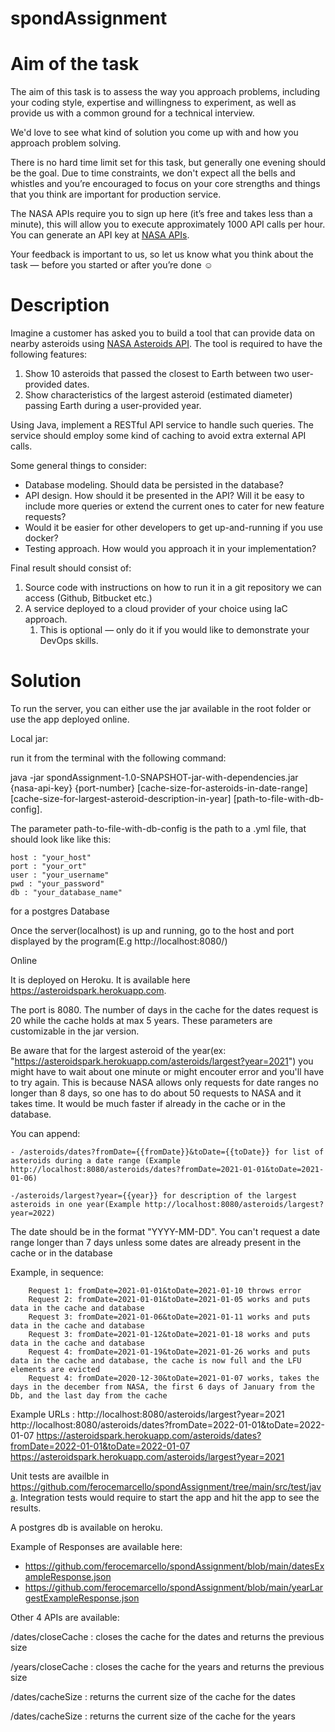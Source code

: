 # spondAssignment



# Aim of the task

The aim of this task is to assess the way you approach problems, including your coding style, expertise and willingness to experiment, as well as provide us with a common ground for a technical interview.

We'd love to see what kind of solution you come up with and how you approach problem solving. 

There is no hard time limit set for this task, but generally one evening should be the goal. Due to time constraints, we don't expect all the bells and whistles and you’re encouraged to focus on your core strengths and things that you think are important for production service. 

The NASA APIs require you to sign up here (it’s free and takes less than a minute), this will allow you to execute approximately 1000 API calls per hour. You can generate an API key at [NASA APIs](https://api.nasa.gov).

Your feedback is important to us, so let us know what you think about the task — before you started or after you’re done ☺️


# Description

Imagine a customer has asked you to build a tool that can provide data on nearby asteroids using [NASA Asteroids API](https://api.nasa.gov). The tool is required to have the following features:



1. Show 10 asteroids that passed the closest to Earth between two user-provided dates.
2. Show characteristics of the largest asteroid (estimated diameter) passing Earth during a user-provided year.

Using Java, implement a RESTful API service to handle such queries. The service should employ some kind of caching to avoid extra external API calls.

Some general things to consider:



* Database modeling. Should data be persisted in the database? 
* API design. How should it be presented in the API? Will it be easy to include more queries or extend the current ones to cater for new feature requests?
* Would it be easier for other developers to get up-and-running if you use docker?
* Testing approach. How would you approach it in your implementation?

Final result should consist of:



1. Source code with instructions on how to run it in a git repository we can access (Github, Bitbucket etc.)
2. A service deployed to a cloud provider of your choice using IaC approach.
    1. This is optional — only do it if you would like to demonstrate your DevOps skills.
    
# Solution


To run the server, you can either use the jar available in the root folder or use the app deployed online.


Local jar:


run it from the terminal with the following command:

java -jar spondAssignment-1.0-SNAPSHOT-jar-with-dependencies.jar {nasa-api-key} {port-number} [cache-size-for-asteroids-in-date-range] [cache-size-for-largest-asteroid-description-in-year] [path-to-file-with-db-config].

The parameter path-to-file-with-db-config is the path to a .yml file, that should look like like this:


```
host : "your_host"
port : "your_ort"
user : "your_username"
pwd : "your_password"
db : "your_database_name"
```

for a postgres Database


Once the server(localhost) is up and running, go to the host and port displayed by the program(E.g http://localhost:8080/)


Online


It is deployed on Heroku. It is available here https://asteroidspark.herokuapp.com.

The port is 8080. The number of days in the cache for the dates request is 20 while the cache holds at max 5 years. These parameters are customizable in the jar version.

Be aware that for the largest asteroid of the year(ex: "https://asteroidspark.herokuapp.com/asteroids/largest?year=2021") you might have to wait about one minute or might encouter error and you'll have to try again. This is because NASA allows only requests for date ranges no longer than 8 days, so one has to do about 50 requests to NASA and it takes time. It would be much faster if already in the cache or in the database.


You can append:
    
    - /asteroids/dates?fromDate={{fromDate}}&toDate={{toDate}} for list of asteroids during a date range (Example http://localhost:8080/asteroids/dates?fromDate=2021-01-01&toDate=2021-01-06)
    
    -/asteroids/largest?year={{year}} for description of the largest asteroids in one year(Example http://localhost:8080/asteroids/largest?year=2022)
    
The date should be in the format "YYYY-MM-DD".
You can't request a date range longer than 7 days unless some dates are already present in the cache or in the database

Example, in sequence:


        Request 1: fromDate=2021-01-01&toDate=2021-01-10 throws error
        Request 2: fromDate=2021-01-01&toDate=2021-01-05 works and puts data in the cache and database
        Request 3: fromDate=2021-01-06&toDate=2021-01-11 works and puts data in the cache and database
        Request 3: fromDate=2021-01-12&toDate=2021-01-18 works and puts data in the cache and database
        Request 4: fromDate=2021-01-19&toDate=2021-01-26 works and puts data in the cache and database, the cache is now full and the LFU elements are evicted
        Request 4: fromDate=2020-12-30&toDate=2021-01-07 works, takes the days in the december from NASA, the first 6 days of January from the Db, and the last day from the cache
    
Example URLs : 
        http://localhost:8080/asteroids/largest?year=2021
        http://localhost:8080/asteroids/dates?fromDate=2022-01-01&toDate=2022-01-07
        https://asteroidspark.herokuapp.com/asteroids/dates?fromDate=2022-01-01&toDate=2022-01-07
        https://asteroidspark.herokuapp.com/asteroids/largest?year=2021
        
     
Unit tests are availble in https://github.com/ferocemarcello/spondAssignment/tree/main/src/test/java. Integration tests would require to start the app and hit the app to see the results.


A postgres db is available on heroku.

Example of Responses are available here:

- https://github.com/ferocemarcello/spondAssignment/blob/main/datesExampleResponse.json
- https://github.com/ferocemarcello/spondAssignment/blob/main/yearLargestExampleResponse.json


Other 4 APIs are available:



/dates/closeCache :  closes the cache for the dates and returns the previous size

/years/closeCache :  closes the cache for the years and returns the previous size

/dates/cacheSize :   returns the current size of the cache for the dates

/dates/cacheSize :   returns the current size of the cache for the years
